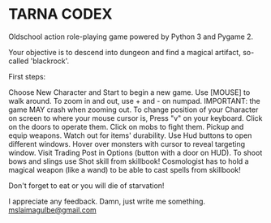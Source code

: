 # TARNA CODEX
Oldschool action role-playing game powered by Python 3 and Pygame 2.

Your objective is to descend into dungeon and find a magical artifact, so-called 'blackrock'.

First steps:

Choose New Character and Start to begin a new game.
Use [MOUSE] to walk around.
To zoom in and out, use + and - on numpad. IMPORTANT: the game MAY crash when zooming out.
To change position of your Character on screen to where your mouse cursor is, Press "v" on your keyboard.
Click on the doors to operate them. 
Click on mobs to fight them. 
Pickup and equip weapons. Watch out for items' durability.
Use Hud buttons to open different windows.
Hover over monsters with cursor to reveal targeting window.
Visit Trading Post in Options (button with a door on HUD).
To shoot bows and slings use Shot skill from skillbook!
Cosmologist has to hold a magical weapon (like a wand) to be able
to cast spells from skillbook!

Don't forget to eat or you will die of starvation!

I appreciate any feedback. Damn, just write me something.
mslaimagulbe@gmail.com